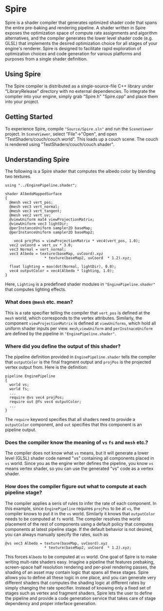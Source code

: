# Spire
Spire is a shader compiler that generates optimized shader code that spans the entire pre-baking and rendering pipeline. A shader written in Spire exposes the optimization space of compute rate assignments and algorithm alternatives, and the compiler generates the lower level shader code (e.g. GLSL) that implements the desired optimization choice for all stages of your engine's renderer.  Spire is designed to facilitate rapid exploration of optimization choices and code generation for various platforms and purposes from a single shader definition.
## Using Spire
The Spire compiler is distributed as a single-source-file C++ library under "LibraryRelease" directory with no external dependencies. To integrate the compiler into your engine, simply grab "Spire.h" "Spire.cpp" and place them into your project.
## Getting Started
To experience Spire, compile `"Source/Spire.sln"` and run the `SceneViewer` project. In `SceneViewer`, select "File"->"Open", and open "TestShaders/couch/couch.world". This loads up a couch scene. The couch is rendered using "TestShaders/couch/couch.shader".
## Understanding Spire
The following is a Spire shader that computes the albedo color by blending two textures.
```
using "../EnginePipeline.shader";

shader AlbedoMappedSurface
{
  @mesh vec3 vert_pos;
  @mesh vec3 vert_normal;
  @mesh vec3 vert_tangent;
  @mesh vec2 vert_uv; 
  @viewUniform mat4 viewProjectionMatrix;
  @viewUniform vec3 lightDir;
  @perInstanceUniform sampler2D baseMap;
  @perInstanceUniform sampler2D baseMap2;
	
	vec4 projPos = viewProjectionMatrix * vec4(vert_pos, 1.0);
  vec2 uvCoord = vert_uv * 3.0;
  vec3 Normal = vert_normal;
  vec3 Albedo = texture(baseMap, uvCoord).xyz 
	              * texture(baseMap2, uvCoord  * 1.2).xyz;
	
  float lighting = max(dot(Normal, lightDir), 0.0);
  vec4 outputColor = vec4(Albedo * lighting, 1.0);
}
```
Here, `Lighting` is a predefined shader modules in `"EnginePipeline.shader"` that computes lighting effects. 
### What does `@mesh` etc. mean?
This is a rate specifier telling the compiler that `vert_pos` is defined at the `mesh` world, which corresponds to the vertex attributes. Similarly, the component `viewProjectionMatrix` is defined at `viewUniforms`, which hold all uniform shader inputs per view. `mesh`,`viewUniform` and `perInstnaceUniform` are defined by the pipeline in `"EnginePipeline.shader"`.

### Where did you define the output of this shader?
The pipeline definition provided in `EnginePipeline.shader` tells the compiler that `outputColor` is the final fragment output and `projPos` is the projected vertex output from. Here is the definition:
```
pipeline EnginePipeline
{
  world vs;
  world fs;
  ...
  require @vs vec4 projPos;
  require out @fs vec4 outputColor;
  ...
}
```
The `require` keyword specifies that all shaders need to provide a `outputColor` component, and `out` specifies that this component is an pipeline output.
### Does the compiler know the meaning of `vs` `fs` and `mesh` etc.?
The compiler does not know what `vs` means, but it will generate a lower level (GLSL) shader code named "vs" containing all components placed in `vs` world. Since you as the engine writer defines the pipeline, you know `vs` means vertex shader, so you can use the generated "vs" code as a vertex shader.
### How does the compiler figure out what to compute at each pipeline stage?
The compiler applies a seris of rules to infer the rate of each component. In this example, since `EnginePipeline` requires `projPos` to be at `vs`, the compiler knows to put it in the `vs` world. Similarly it knows that `outputColor` needs to be computed at `fs` world. The compiler resolves the world placement of the rest of components using a default policy that computes components at latest pipeline stage.
If the default behavior is not desired, you can always manually specify the rates, such as
```
@vs vec3 Albedo = texture(baseMap, uvCoord).xyz 
	              * texture(baseMap2, uvCoord  * 1.2).xyz;
```
This forces `Albedo` to be computed at `vs` world. One goal of Spire is to make writing mult-rate shaders easy. Imagine a pipeline that features prebaking, screen-space half resolution rendering and per-pixel rendering passes, the shading of an asset may contain logic that spans all these stages. Spire allows you to define all these logic in one place, and you can generate very different shaders that computes the shading logic at different rates by simply changing the rate specifier. Instead of knowing only a fixed set of stages such as vertex and fragment shaders, Spire lets the user to define the pipeline and provide a code generation service that takes care of stage dependency and proper interface generation.
